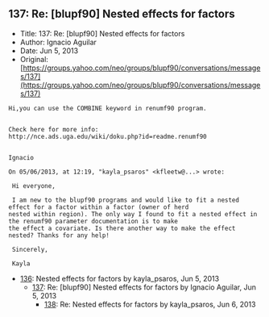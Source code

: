 ## 137: Re: [blupf90] Nested effects for factors

- Title: 137: Re: [blupf90] Nested effects for factors
- Author: Ignacio Aguilar
- Date: Jun 5, 2013
- Original: [https://groups.yahoo.com/neo/groups/blupf90/conversations/messages/137](https://groups.yahoo.com/neo/groups/blupf90/conversations/messages/137)

```
Hi,you can use the COMBINE keyword in renumf90 program. 


Check here for more info:
http://nce.ads.uga.edu/wiki/doku.php?id=readme.renumf90


Ignacio 

On 05/06/2013, at 12:19, "kayla_psaros" <kfleetw@...> wrote:

 Hi everyone,

 I am new to the blupf90 programs and would like to fit a nested effect for a factor within a factor (owner of herd
nested within region). The only way I found to fit a nested effect in the renumf90 parameter documentation is to make
the effect a covariate. Is there another way to make the effect nested? Thanks for any help!

 Sincerely,

 Kayla
```

- [136](0136.md): Nested effects for factors by kayla_psaros, Jun 5, 2013
    - [137](0137.md): Re: [blupf90] Nested effects for factors by Ignacio Aguilar, Jun 5, 2013
        - [138](0138.md): Re: Nested effects for factors by kayla_psaros, Jun 6, 2013
